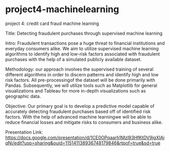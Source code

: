 # project4-machinelearning
project 4: credit card fraud machine learning

Title: Detecting fraudulent purchases through supervised machine learning

Intro: Fraudulent transactions pose a huge threat to financial institutions and everyday consumers alike. We aim to utilize supervised machine learning algorithms to identify high and low-risk factors associated with fraudulent purchases with the help of a simulated publicly available dataset.

Methodology: our approach involves the supervised training of several different algorithms in order to discern patterns and identify high and low risk factors. All pre-processingof the dataset will be done primarily with Pandas. Subsequently, we will utilize tools such as Matplotlib for general visualizations and Tableau for more in-depth visualizations such as geographic data.

Objective: Our primary goal is to develop a predictive model capable of accurately detecting fraudulent purchases based off of identified risk factors. With the help of advanced machine learningwe will be able to reduce financial losses and mitigate risks to consumers and business alike.

Presentation Link: https://docs.google.com/presentation/d/1CE0OPqaarh1Mzl93HfKtDV9jgXIAiqNi/edit?usp=sharing&ouid=115141138936748179846&rtpof=true&sd=true
